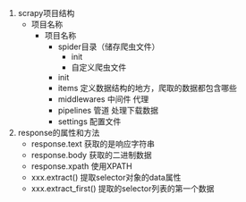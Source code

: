 1. scrapy项目结构
    * 项目名称
        * 项目名称
            * spider目录（储存爬虫文件）
                * init
                * 自定义爬虫文件
            * init
            * items 定义数据结构的地方，爬取的数据都包含哪些
            * middlewares 中间件 代理
            * pipelines 管道 处理下载数据
            * settings 配置文件 
2. response的属性和方法
   * response.text 获取的是响应字符串
   * response.body 获取的二进制数据
   * response.xpath 使用XPATH
   * xxx.extract()  提取selector对象的data属性
   * xxx.extract_first()  提取的selector列表的第一个数据